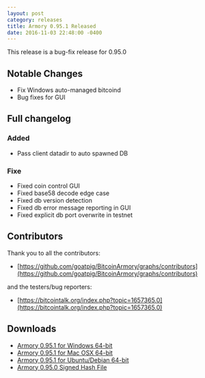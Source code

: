 ```yaml
---
layout: post
category: releases
title: Armory 0.95.1 Released
date: 2016-11-03 22:48:00 -0400
---
```


This release is a bug-fix release for 0.95.0

## Notable Changes

 - Fix Windows auto-managed bitcoind
 - Bug fixes for GUI

## Full changelog

### Added

 - Pass client datadir to auto spawned DB

### Fixe
   
 - Fixed coin control GUI
 - Fixed base58 decode edge case
 - Fixed db version detection
 - Fixed db error message reporting in GUI
 - Fixed explicit db port overwrite in testnet

## Contributors

Thank you to all the contributors: 

- [https://github.com/goatpig/BitcoinArmory/graphs/contributors](https://github.com/goatpig/BitcoinArmory/graphs/contributors)

and the testers/bug reporters: 

- [https://bitcointalk.org/index.php?topic=1657365.0](https://bitcointalk.org/index.php?topic=1657365.0)

## Downloads

 - [Armory 0.95.1 for Windows 64-bit](https://github.com/goatpig/BitcoinArmory/releases/download/v0.95.1/armory_0.95.1_win64.exe)
 - [Armory 0.95.1 for Mac OSX 64-bit](https://github.com/goatpig/BitcoinArmory/releases/download/v0.95.1/armory_0.95.1_osx.tar.gz)
 - [Armory 0.95.1 for Ubuntu/Debian 64-bit](https://github.com/goatpig/BitcoinArmory/releases/download/v0.95.1/armory_0.95.1_amd64.deb)
 - [Armory 0.95.0 Signed Hash File](https://github.com/goatpig/BitcoinArmory/releases/download/v0.95.0/sha256sum.txt.asc)
